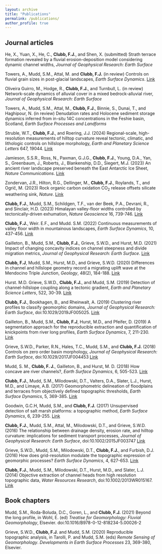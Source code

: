 ```yaml
---
layout: archive
title: "Publications"
permalink: /publications/
author_profile: true
---
```


## Journal articles

He, X., Yuan, X., He, C., **Clubb, F.J.**, and Shen, X. (submitted) Strath terrace formation revealed by a fluvial erosion-deposition model considering dynamic channel widths, _Journal of Geophysical Research: Earth Surface_

Towers, A., Mudd, S.M., Attal, M. and **Clubb, F.J.** (in review) Controls on fluvial grain sizes in post-glacial landscapes, _Earth Surface Dynamics_. [Link](https://egusphere.copernicus.org/preprints/2024/egusphere-2024-3084/)

Oliveira Guirro, M., Hodge, R., **Clubb, F.J.**, and Turnbull, L. (in review) Network-scale dynamics of alluvial cover in a mixed bedrock-alluvial river, _Journal of Geophysical Research: Earth Surface_

Towers, A., Mudd, S.M., Attal, M., **Clubb, F.J.**, Binnie, S., Dunai, T., and Haghipour, N. (in review) Denudation rates and Holocene sediment storage dynamics inferred from in-situ 14C concentrations in the Feshie basin, Scotland, _Earth Surface Processes and Landforms_

Struble, W.T., **Clubb, F.J.**, and Roering, J.J. (2024) Regional-scale, high-resolution measurements of hilltop curvature reveal tectonic, climatic, and lithologic controls on hillslope morphology, _Earth and Planetary Science Letters_ 647, 19044. [Link](https://doi.org/10.1016/j.epsl.2024.119044)

Jamieson, S.S.R., Ross, N., Paxman, G.J.G., **Clubb, F.J.**, Young, D.A., Yan, S., Greenbaum, J., Roberts, J., Blankenship, D.D., Siegert, M.J. (2023) An ancient river landscape preserved beneath the East Antarctic Ice Sheet, _Nature Communications_. [Link](https://www.nature.com/articles/s41467-023-42152-2#Sec3)

Zondervan, J.R., Hilton, R.G., Dellinger, M., **Clubb, F.J.**, Roylands, T., and Ogrič, M. (2023) Rock organic carbon oxidation CO<sub>2</sub> release offsets silicate weathering sink, _Nature_. [Link](https://www.nature.com/articles/s41586-023-06581-9)

**Clubb, F.J.**, Mudd, S.M., Schildgen, T.F., van der Beek, P.A., Devrani, R., and Sinclair, H.D. (2023) Himalayan valley-floor widths controlled by tectonically-driven exhumation, _Nature Geoscience_ 16, 739-746. [Link](https://www.nature.com/articles/s41561-023-01238-8)

**Clubb, F.J.**, Weir. E.F., and Mudd. S.M. (2022) Continuous measurements of valley floor width in mountainous landscapes, _Earth Surface Dynamics_, 10, 437-456. [Link](https://doi.org/10.5194/esurf-10-437-2022)

Gailleton, B., Mudd, S.M., **Clubb, F.J.**, Grieve, S.W.D., and Hurst, M.D. (2021) Impact of changing concavity indices on channel steepness and divide migration metrics, _Journal of Geophysical Research: Earth Surface_. [Link](https://doi.org/10.1029/2020JF006060)

**Clubb, F.J**, Mudd, S.M., Hurst, M.D., and Grieve, S.W.D. (2020) Differences in channel and hillslope geometry record a migrating uplift wave at the Mendocino Triple Junction, _Geology_, 48(2), 184-188. [Link](https://pubs.geoscienceworld.org/gsa/geology/article/48/2/184/579528/Differences-in-channel-and-hillslope-geometry)

Hurst. M.D. Grieve, S.W.D., **Clubb, F.J.**, and Mudd, S.M. (2019) Detection of channel-hillslope coupling along a tectonic gradient, _Earth and Planetary Science Letters_, 522, 30-39. [Link](https://www.sciencedirect.com/science/article/pii/S0012821X19303577)

**Clubb, F.J.**, Bookhagen, B., and Rheinwalt, A. (2019) Clustering river profiles to classify geomorphic domains, _Journal of Geophysical Research: Earth Surface_, doi:10.1029/2019JF005025. [Link](https://agupubs.onlinelibrary.wiley.com/doi/full/10.1029/2019JF005025)

Gailleton, B., Mudd, S.M., **Clubb, F.J**, Hurst, M.D., and Pfeifer, D. (2019) A segmentation approach for the reproducible extraction and quantification of knickpoints from river long profiles, _Earth Surface Dynamics_, 7, 211-230. [Link](https://esurf.copernicus.org/articles/7/211/2019/)

Grieve, S.W.D., Parker, R.N., Hales, T.C., Mudd, S.M., and **Clubb, F.J.** (2018) Controls on zero order basin morphology, _Journal of Geophysical Research: Earth Surface_, doi:10.1029/2017JF004453 [Link](https://agupubs.onlinelibrary.wiley.com/doi/full/10.1029/2017JF004453)

Mudd, S. M., **Clubb, F. J.**, Gailleton, B., and Hurst, M. D. (2018) How concave are river channels?, _Earth Surface Dynamics_, 6, 505-523. [Link](https://esurf.copernicus.org/articles/6/505/2018/)

**Clubb, F.J.**, Mudd, S.M., Milodowski, D.T., Valters, D.A., Slater, L.J., Hurst, M.D., and Limaye, A.B. (2017) Geomorphometric delineation of floodplains and terraces from objectively defined topographic thresholds, _Earth Surface Dynamics_, 5, 369-385. [Link](https://esurf.copernicus.org/articles/5/369/2017/)

Goodwin, G.C.H, Mudd, S.M., and **Clubb, F.J.** (2017) Unsupervised detection of salt marsh platforms: a topographic method, _Earth Surface Dynamics_, 6, 239-255. [Link](https://esurf.copernicus.org/articles/6/239/2018/)

**Clubb, F.J.**, Mudd, S.M., Attal, M., Milodowski, D.T., and Grieve, S.W.D. (2016) The relationship between drainage density, erosion rate, and hilltop curvature: implications for sediment transport processes, _Journal of Geophysical Research: Earth Surface_, doi:10.1002/2015JF003747 [Link](https://agupubs.onlinelibrary.wiley.com/doi/full/10.1002/2015JF003747)

Grieve, S.W.D., Mudd, S.M., Milodowski, D.T., **Clubb, F.J.**, and Furbish, D.J. (2016) How does grid-resolution modulate the topographic expression of geomorphic processes? _Earth Surface Dynamics_, 4, 627-653. [Link](https://esurf.copernicus.org/articles/4/627/2016/)

**Clubb, F.J.**, Mudd, S.M., Milodowski, D.T., Hurst, M.D., and Slater, L.J. (2014) Objective extraction of channel heads from high resolution topographic data, _Water Resources Research_, doi:10.1002/2013WR015167.
[Link](https://agupubs.onlinelibrary.wiley.com/doi/full/10.1002/2013WR015167)

## Book chapters

Mudd, S.M., Roda-Boluda, D.C., Goren, L., and **Clubb, F.J.** (2021) Beyond the long profile, in Wohl, E. (ed) _Treatise for Geomorphology: Fluvial Geomorphology_, Elsevier. doi:10.1016/B978-0-12-818234-5.00026-2

Grieve, S.W.D., **Clubb, F.J.** and Mudd, S.M. (2020) Reproducible topographic analysis, in Tarolli, P. and Mudd, S.M. (eds) _Remote Sensing of Geomorphology_. _Developments in Earth Surface Processes_ 23, 369-380, Elsevier.
